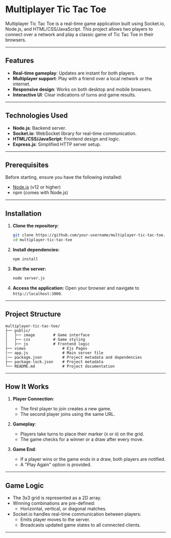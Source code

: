 # Multiplayer Tic Tac Toe

Multiplayer Tic Tac Toe is a real-time game application built using Socket.io, Node.js, and HTML/CSS/JavaScript. This project allows two players to connect over a network and play a classic game of Tic Tac Toe in their browsers.

---

## Features

- **Real-time gameplay**: Updates are instant for both players.
- **Multiplayer support**: Play with a friend over a local network or the internet.
- **Responsive design**: Works on both desktop and mobile browsers.
- **Interactive UI**: Clear indications of turns and game results.

---

## Technologies Used

- **Node.js**: Backend server.
- **Socket.io**: WebSocket library for real-time communication.
- **HTML/CSS/JavaScript**: Frontend design and logic.
- **Express.js**: Simplified HTTP server setup.

---

## Prerequisites

Before starting, ensure you have the following installed:

- [Node.js](https://nodejs.org/) (v12 or higher)
- npm (comes with Node.js)

---

## Installation

1. **Clone the repository:**
   ```bash
   git clone https://github.com/your-username/multiplayer-tic-tac-toe.git
   cd multiplayer-tic-tac-toe
   ```

2. **Install dependencies:**
   ```bash
   npm install
   ```

3. **Run the server:**
   ```bash
   node server.js
   ```

4. **Access the application:**
   Open your browser and navigate to `http://localhost:3000`.

---

## Project Structure

```
multiplayer-tic-tac-toe/
├── public/
│   ├── image        # Game interface
│   ├── css          # Game styling
│   ├── js           # Frontend logic
├── views                # Ejs Pages
|── app.js               # Main server file
|── package.json         # Project metadata and dependencies
├── package-lock.json    # Project metadata 
└── README.md            # Project documentation
```

---

## How It Works

1. **Player Connection**:
   - The first player to join creates a new game.
   - The second player joins using the same URL.

2. **Gameplay**:
   - Players take turns to place their marker (`X` or `O`) on the grid.
   - The game checks for a winner or a draw after every move.

3. **Game End**:
   - If a player wins or the game ends in a draw, both players are notified.
   - A "Play Again" option is provided.

---

## Game Logic

- The 3x3 grid is represented as a 2D array.
- Winning combinations are pre-defined:
  - Horizontal, vertical, or diagonal matches.
- Socket.io handles real-time communication between players:
  - Emits player moves to the server.
  - Broadcasts updated game states to all connected clients.

---
